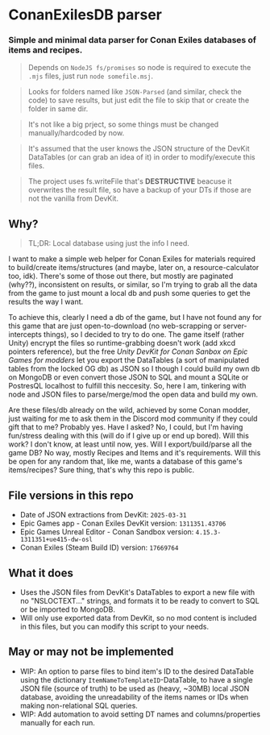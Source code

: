 # ConanExilesDB parser

### Simple and minimal data parser for Conan Exiles databases of items and recipes.

> Depends on `NodeJS fs/promises` so node is required to execute the `.mjs` files, just run `node somefile.msj`.

> Looks for folders named like `JSON-Parsed` (and similar, check the code) to save results, but just edit the file to skip that or create the folder in same dir.

> It's not like a big prject, so some things must be changed manually/hardcoded by now.

> It's assumed that the user knows the JSON structure of the DevKit DataTables (or can grab an idea of it) in order to modify/execute this files.

> The project uses fs.writeFile that's **DESTRUCTIVE** beacuse it overwrites the result file, so have a backup of your DTs if those are not the vanilla from DevKit.

## Why?

> TL;DR: Local database using just the info I need.

I want to make a simple web helper for Conan Exiles for materials required to build/create items/structures (and maybe, later on, a resource-calculator too, idk). There's some of those out there, but mostly are paginated (why??), inconsistent on results, or similar, so I'm trying to grab all the data from the game to just mount a local db and push some queries to get the results the way I want.

To achieve this, clearly I need a db of the game, but I have not found any for this game that are just open-to-download (no web-scrapping or server-intercepts things), so I decided to try to do one. The game itself (rather Unity) encrypt the files so runtime-grabbing doesn't work (add xkcd pointers reference), but the free _Unity DevKit for Conan Sanbox on Epic Games for modders_ let you export the DataTables (a sort of manipulated tables from the locked OG db) as JSON so I though I could build my own db on MongoDB or even convert those JSON to SQL and mount a SQLite or PostresQL localhost to fulfill this neccesity. So, here I am, tinkering with node and JSON files to parse/merge/mod the open data and build my own.

Are these files/db already on the wild, achieved by some Conan modder, just waiting for me to ask them in the Discord mod community if they could gift that to me? Probably yes. Have I asked? No, I could, but I'm having fun/stress dealing with this (will do if I give up or end up bored). Will this work? I don't know, at least until now, yes. Will I export/build/parse all the game DB? No way, mostly Recipes and Items and it's requirements. Will this be open for any random that, like me, wants a database of this game's items/recipes? Sure thing, that's why this repo is public.

## File versions in this repo

- Date of JSON extractions from DevKit: `2025-03-31`
- Epic Games app - Conan Exiles DevKit version: `1311351.43706`
- Epic Games Unreal Editor - Conan Sandbox version: `4.15.3-1311351+ue415-dw-osl`
- Conan Exiles (Steam Build ID) version: `17669764`

## What it does

- Uses the JSON files from DevKit's DataTables to export a new file with no "NSLOCTEXT..." strings, and formats it to be ready to convert to SQL or be imported to MongoDB.
- Will only use exported data from DevKit, so no mod content is included in this files, but you can modify this script to your needs.

## May or may not be implemented

- WIP: An option to parse files to bind item's ID to the desired DataTable using the dictionary `ItemNameToTemplateID`-DataTable, to have a single JSON file (source of truth) to be used as (heavy, ~30MB) local JSON database, avoiding the unreadability of the items names or IDs when making non-relational SQL queries.
- WIP: Add automation to avoid setting DT names and columns/properties manually for each run.

